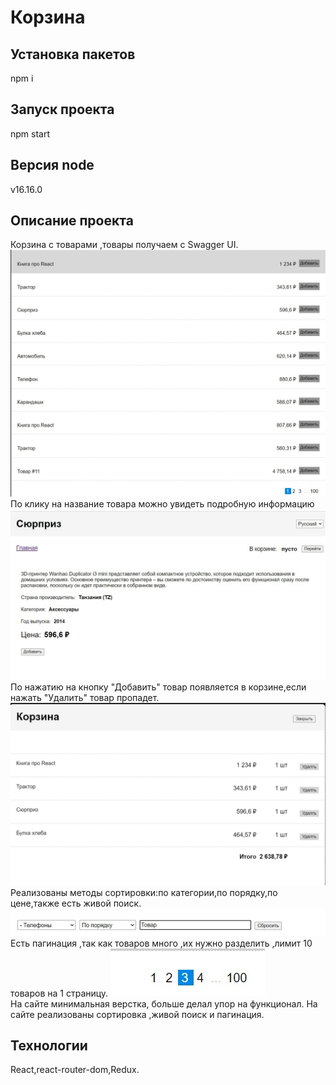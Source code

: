 # Корзина
## Установка пакетов
npm i 
## Запуск проекта
npm start
## Версия node 
v16.16.0
## Описание проекта
Корзина с товарами ,товары получаем с Swagger UI.
![Image alt](https://github.com/saha23412/imgproj/raw/main/basket_auth5.jpg)
По клику на название товара можно увидеть подробную информацию
![Image alt](https://github.com/saha23412/imgproj/raw/main/basket_auth2.jpg)
По нажатию на кнопку "Добавить" товар появляется в корзине,если нажать "Удалить" товар пропадет. 
![Image alt](https://github.com/saha23412/imgproj/raw/main/basket_auth3.jpg)
Реализованы методы сортировки:по категории,по порядку,по цене,также есть живой поиск.
![Image alt](https://github.com/saha23412/imgproj/raw/main/basket6.jpg)
Есть пагинация ,так как товаров много ,их нужно разделить ,лимит 10 товаров на 1 страницу.
![Image alt](https://github.com/saha23412/imgproj/raw/main/basket_auth4.jpg)  
На сайте минимальная верстка, больше делал упор на функционал.
На сайте реализованы сортировка ,живой поиск и пагинация.
## Технологии
React,react-router-dom,Redux.

